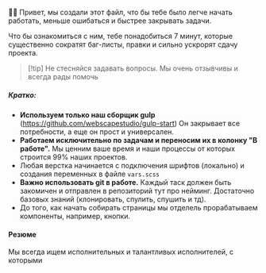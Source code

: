 👋🏻 Привет, мы создали этот файл, что бы тебе было легче начать работать, меньше ошибаться и быстрее закрывать задачи.

Что бы ознакомиться с ним, тебе понадобиться 7 минут, которые существенно сократят баг-листы, правки и сильно ускрорят сдачу проекта.

>[!tip] Не стесняйся задавать вопросы. Мы очень отзывчивы и всегда рады помочь
##### Кратко:
- **Используем только наш сборщик gulp** (https://github.com/webscapestudio/gulp-start) Он закрывает все потребности, а еще он прост и универсален.
- **Работаем исключительно по задачам и переносим их в колонку "В работе".** Мы ценним ваше время и наши процессы от которых строится 99% наших проектов.  
- Любая верстка начинается с подключения шрифтов (локально) и создания переменных в файле `vars.scss`
- **Важно использовать git в работе.** Каждый таск должен быть закомичен и отправлен в репозиторий тут про нейминг. Достаточно базовых знаний (клонировать, спулить, спушить и тд).  
- До того, как начать собирать страницы мы отделель прорабатываем компоненты, например, кнопки.

#### Резюме
Мы всегда ищем исполнительных и талантливых исполнителей, с которыми



	